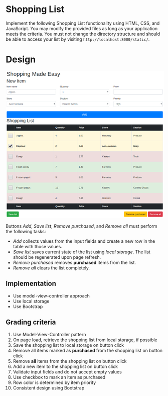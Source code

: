 # Shopping List

Implement the following Shopping List functionality using HTML, CSS, and JavaScript. You may modify the provided files as long as your application meets the criteria. You must not change the directory structure and should be able to access your list by visiting `http://localhost:8000/static/`.

# Design

![Shopping List Storage](shopping_list.png)

Buttons *Add*, *Save list*, *Remove purchased*, and *Remove all* must perform the following tasks:

* *Add* collects values from the input fields and create a new row in the table with those values.
* *Save list* saves current state of the list using *local storage*. The list should be regenerated upon page refresh.
* *Remove purchased* removes **purchased** items from the list.
* *Remove all* clears the list completely.

## Implementation

* Use model-view-controller approach
* Use local storage
* Use Bootstrap

## Grading criteria

1. Use Model-View-Controller pattern
1. On page load, retrieve the shopping list from local storage, if possible
1. Save the shopping list to local storage on button click
1. Remove all items marked as **purchased** from the shopping list on button click
1. Remove **all** items from the shopping list on button click
1. Add a new item to the shopping list on button click
1. Validate input fields and do not accept empty values
1. Use checkbox to mark an item as purchased
1. Row color is determined by item priority
1. Consistent design using Bootstrap
